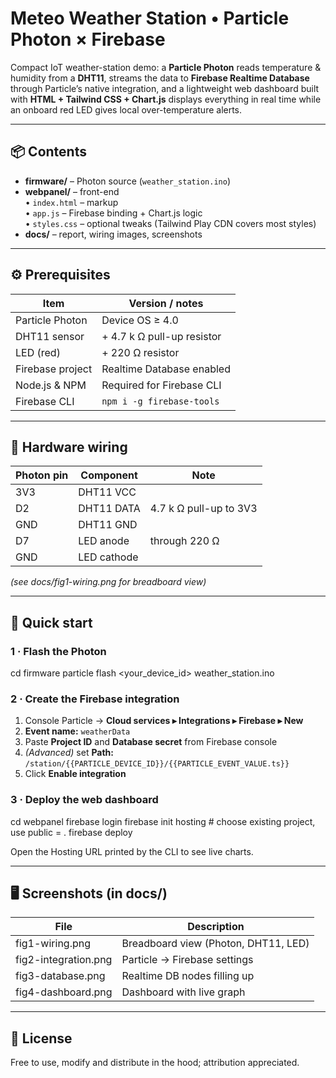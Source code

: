 # Meteo Weather Station • Particle Photon × Firebase

Compact IoT weather-station demo: a **Particle Photon** reads temperature & humidity from a **DHT11**, streams the data to **Firebase Realtime Database** through Particle’s native integration, and a lightweight web dashboard built with **HTML + Tailwind CSS + Chart.js** displays everything in real time while an onboard red LED gives local over-temperature alerts.

---

## 📦 Contents

- **firmware/** – Photon source (`weather_station.ino`)  
- **webpanel/** – front-end  
  • `index.html` – markup  
  • `app.js` – Firebase binding + Chart.js logic  
  • `styles.css` – optional tweaks (Tailwind Play CDN covers most styles)  
- **docs/** – report, wiring images, screenshots  

---

## ⚙️ Prerequisites

| Item | Version / notes |
|------|-----------------|
| Particle Photon | Device OS ≥ 4.0 |
| DHT11 sensor | + 4.7 k Ω pull-up resistor |
| LED (red) | + 220 Ω resistor |
| Firebase project | Realtime Database enabled |
| Node.js & NPM | Required for Firebase CLI |
| Firebase CLI | `npm i -g firebase-tools` |

---

## 🔌 Hardware wiring

| Photon pin | Component | Note |
|------------|-----------|------|
| 3V3        | DHT11 VCC |
| D2         | DHT11 DATA | 4.7 k Ω pull-up to 3V3 |
| GND        | DHT11 GND |
| D7         | LED anode | through 220 Ω |
| GND        | LED cathode |

*(see docs/fig1-wiring.png for breadboard view)*

---

## 🚀 Quick start

### 1 · Flash the Photon  
cd firmware particle flash <your_device_id> weather_station.ino


### 2 · Create the Firebase integration  
1. Console Particle → **Cloud services ▸ Integrations ▸ Firebase ▸ New**  
2. **Event name:** `weatherData`  
3. Paste **Project ID** and **Database secret** from Firebase console  
4. *(Advanced)* set **Path:** `/station/{{PARTICLE_DEVICE_ID}}/{{PARTICLE_EVENT_VALUE.ts}}`  
5. Click **Enable integration**

### 3 · Deploy the web dashboard  
cd webpanel firebase login firebase init hosting # choose existing project, use public = . firebase deploy

Open the Hosting URL printed by the CLI to see live charts.

---

## 🖥️ Screenshots (in docs/)

| File | Description |
|------|-------------|
| fig1-wiring.png | Breadboard view (Photon, DHT11, LED) |
| fig2-integration.png | Particle → Firebase settings |
| fig3-database.png | Realtime DB nodes filling up |
| fig4-dashboard.png | Dashboard with live graph |

---

## 📝 License

Free to use, modify and distribute in the hood; attribution appreciated.
